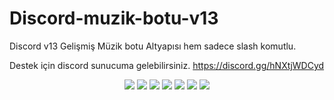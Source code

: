 # Discord-muzik-botu-v13
Discord v13 Gelişmiş Müzik botu Altyapısı hem sadece slash komutlu.

Destek için discord sunucuma gelebilirsiniz. https://discord.gg/hNXtjWDCyd

<p align="center">
 <a href="https://discord.com/users/239765739236622336" target"blank_"><img src="https://img.shields.io/badge/Discord%20-7289DA.svg?&style=for-the-badge&logo=discord&logoColor=white"></a>
 <a href="https://discord.gg/hNXtjWDCyd" target"blank_"><img src="https://img.shields.io/static/v1?style=for-the-badge&message=Discord Server&color=7289d9&logo=Discord&logoColor=FFFFFF&label="></a>
  <a href="https://github.com/thetomentosa" target"blank_"><img src="https://img.shields.io/badge/GitHub%20-191717.svg?&style=for-the-badge&logo=github&logoColor=white"></a>
 <a href="https://www.instagram.com/furkanaalici" target"blank_"><img src="https://img.shields.io/badge/INSTAGRAM%20-DC3175.svg?&style=for-the-badge&logo=instagram&logoColor=white"></a>
 <a href="https://vsco.co/furkanalici" target"blank_"><img src="https://img.shields.io/static/v1?style=for-the-badge&message=VSCO&color=000000&logo=VSCO&logoColor=FFFFFF&label="></a>
 <a href="https://www.youtube.com/channel/UCvc8SWa_sXgESjbCB2CPgeA" target"blank_"><img src="https://img.shields.io/static/v1?style=for-the-badge&message=YouTube 1&color=ff0000&logo=YouTube&logoColor=FFFFFF&label="></a>
 <a href="https://www.youtube.com/channel/UCvPpuk5ldrft3sh7QQzvx5g" target"blank_"><img src="https://img.shields.io/static/v1?style=for-the-badge&message=YouTube 2&color=ff0000&logo=YouTube&logoColor=FFFFFF&label="></a>
